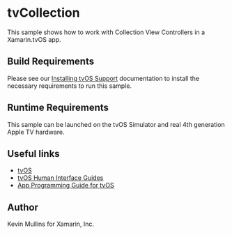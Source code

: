 tvCollection
==============

This sample shows how to work with Collection View Controllers in a Xamarin.tvOS app.

Build Requirements
------------------

Please see our [Installing tvOS Support](/guides/ios/tvos/getting-started/installation/) documentation to install the necessary requirements to run this sample.

Runtime Requirements
------------------

This sample can be launched on the tvOS Simulator and real 4th generation Apple TV hardware.

Useful links
-------------

* [tvOS](https://developer.apple.com/tvos/)
* [tvOS Human Interface Guides](https://developer.apple.com/tvos/human-interface-guidelines/)
* [App Programming Guide for tvOS](https://developer.apple.com/library/prerelease/tvos/documentation/General/Conceptual/AppleTV_PG/)

Author
------

Kevin Mullins for Xamarin, Inc.



